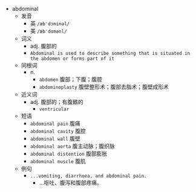 - abdominal
  - 发音
    - 英 `/æb'dɔminəl/`
    - 美 `/æb'dɑmənl/`
  - 词义
    - adj. 腹部的
    - `Abdominal is used to describe something that is situated in the abdomen or forms part of it`
  - 同根词
    - n.
      - `abdomen` 腹部；下腹；腹腔
      - `abdominoplasty` 腹壁整形术；腹部去脂术；腹壁成形术
  - 近义词
    - adj. 腹部的；有腹鳍的
      - `ventricular`
  - 短语
    - `abdominal pain` 腹痛 
    - `abdominal cavity` 腹腔 
    - `abdominal wall` 腹壁 
    - `abdominal aorta` 腹主动脉；腹织脉 
    - `abdominal distention` 腹部膨胀 
    - `abdominal muscle` 腹肌 
  - 例句
    - `...vomiting, diarrhoea, and abdominal pain.`
      - …呕吐、腹泻和腹部疼痛。

